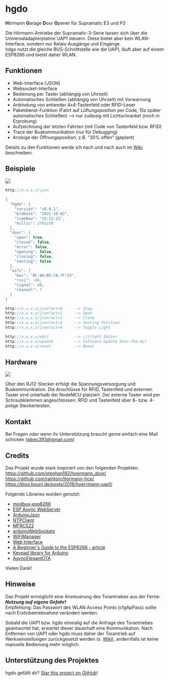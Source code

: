 # hgdo
**H**örmann **G**arage **D**oor **O**pener für Supramatic E3 und P3

Die Hörmann-Antriebe der Supramatic-3-Serie lassen sich über die Universaladapterplatine UAP1 steuern. Diese bietet aber kein WLAN-Interface, sondern nur Relais-Ausgänge und Eingänge.  
hdgo nutzt die gleiche BUS-Schnittstelle wie die UAP1, läuft aber auf einem ESP8266 und bietet daher WLAN.  
  
## Funktionen
- Web-Interface (JSON)
- Websocket-Interface
- Bedienung per Taster (abhängig von Uhrzeit)
- Automatisches Schließen (abhängig von Uhrzeit) mit Vorwarnung
- Anbindung von entweder 4x4-Tastenfeld oder RFID-Leser
- Paketdienst-Funktion (Fahrt auf Lüftungsposition per Code, 15s später automatisches Schließen) --> nur zulässig mit Lichtschranke! (noch in Erprobung)
- Aufzeichnung der letzten Fahrten (mit Code von Tastenfeld bzw. RFID)
- Trace der Buskommunikation (nur für Debugging)
- Anzeige der Öffnungsposition, z.B. "30% offen" (geplant)

Details zu den Funktionen werde ich nach und nach auch im [Wiki](https://github.com/steff393/hgdo/wiki) beschreiben.
  
## Beispiele
<img src="https://i.ibb.co/7WxjjMV/Web-Interface.png">  

```c++
http://x.x.x.x/json
  
{
  "hgdo": {
    "version": "v0.0.1",
    "bldDate": "2021-10-02",
    "timeNow": "15:22:11",
    "millis": 2705270
  },
  "door": {
    "open": true,
    "closed": false,
    "error": false,
    "opening": false,
    "closing": false,
    "venting": false
  },
  "wifi": {
    "mac": "8C:AA:B5:7A:7F:55",
    "rssi": -66,
    "signal": 68,
    "channel": 7
  }
}

http://x.x.x.x/json?act=0     --> Stop
http://x.x.x.x/json?act=1     --> Open
http://x.x.x.x/json?act=2     --> Close
http://x.x.x.x/json?act=3     --> Venting Position
http://x.x.x.x/json?act=4     --> Toggle Light

http://x.x.x.x/edit           --> LittleFS Editor
http://x.x.x.x/update         --> Software Update Over-The-Air
http://x.x.x.x/reset          --> Reset
```
  
## Hardware
<img src="https://i.ibb.co/xCXz35Q/PCB-Schema.png">  
  
Über den RJ12-Stecker erfolgt die Spannungsversorgung und Buskommunikation. Die Anschlüsse für RFID, Tastenfeld und externen Taster sind unterhalb der NodeMCU platziert. Der externe Taster wird per Schraubklemmen angeschlossen. RFID und Tastenfeld über 8- bzw. 4-polige Steckerleisten.

## Kontakt
Bei Fragen oder wenn ihr Unterstützung braucht gerne einfach eine Mail schicken (wbec393@gmail.com)     
  
## Credits
Das Projekt wurde stark inspiriert von den folgenden Projekten:  
https://github.com/stephan192/hoermann_door/  
https://github.com/raintonr/hormann-hcp/  
https://blog.bouni.de/posts/2018/hoerrmann-uap1/  
  
Folgende Libraries wurden genutzt:
- [modbus-esp8266](https://github.com/emelianov/modbus-esp8266)
- [ESP Async WebServer](https://github.com/me-no-dev/ESPAsyncWebServer)
- [ArduinoJson](https://github.com/bblanchon/ArduinoJson)
- [NTPClient](https://github.com/arduino-libraries/NTPClient)
- [MFRC522](https://github.com/miguelbalboa/MFRC522)
- [arduinoWebSockets](https://github.com/Links2004/arduinoWebSockets)
- [WiFiManager](https://github.com/tzapu/WiFiManager)
- [Web Interface](https://RandomNerdTutorials.com)
- [A Beginner's Guide to the ESP8266 - article](https://github.com/tttapa/ESP8266)
- [Keypad library for Arduino](https://github.com/chris--a/Keypad)
- [AsyncElegantOTA](https://github.com/ayushsharma82/AsyncElegantOTA)

Vielen Dank!  

## Hinweise
Das Projekt ermöglicht eine Ansteuerung des Torantriebes aus der Ferne: ***Nutzung auf eigene Gefahr!***  
Empfehlung: Das Passwort des WLAN Access Points (cfgApPass) sollte nach Erstinbetriebnahme verändert werden.  
  
Sobald die UAP1 bzw. hgdo einmalig auf die Anfrage des Torantriebes geantwortet hat, erwartet dieser dauerhaft eine Kommunikation. Nach Entfernen von UAP1 oder hgdo muss daher der Torantrieb auf Werkseinstellungen zurückgesetzt werden (s. [Wiki](https://github.com/steff393/hgdo/wiki/Informationen-zum-Torantrieb#r%C3%BCcksetzen-des-torantriebs)), andernfalls ist keine manuelle Bedienung mehr möglich.  

## Unterstützung des Projektes
hgdo gefällt dir? [Star this project on GitHub](https://github.com/steff393/wbec/stargazers)!  
